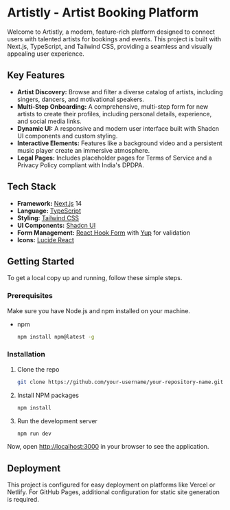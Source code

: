 # Artistly - Artist Booking Platform

Welcome to Artistly, a modern, feature-rich platform designed to connect users with talented artists for bookings and events. This project is built with Next.js, TypeScript, and Tailwind CSS, providing a seamless and visually appealing user experience.

## Key Features

- **Artist Discovery:** Browse and filter a diverse catalog of artists, including singers, dancers, and motivational speakers.
- **Multi-Step Onboarding:** A comprehensive, multi-step form for new artists to create their profiles, including personal details, experience, and social media links.
- **Dynamic UI:** A responsive and modern user interface built with Shadcn UI components and custom styling.
- **Interactive Elements:** Features like a background video and a persistent music player create an immersive atmosphere.
- **Legal Pages:** Includes placeholder pages for Terms of Service and a Privacy Policy compliant with India's DPDPA.

## Tech Stack

- **Framework:** [Next.js](https://nextjs.org/) 14
- **Language:** [TypeScript](https://www.typescriptlang.org/)
- **Styling:** [Tailwind CSS](https://tailwindcss.com/)
- **UI Components:** [Shadcn UI](https://ui.shadcn.com/)
- **Form Management:** [React Hook Form](https://react-hook-form.com/) with [Yup](https://github.com/jquense/yup) for validation
- **Icons:** [Lucide React](https://lucide.dev/)

## Getting Started

To get a local copy up and running, follow these simple steps.

### Prerequisites

Make sure you have Node.js and npm installed on your machine.
- npm
  ```sh
  npm install npm@latest -g
  ```

### Installation

1. Clone the repo
   ```sh
   git clone https://github.com/your-username/your-repository-name.git
   ```
2. Install NPM packages
   ```sh
   npm install
   ```
3. Run the development server
   ```sh
   npm run dev
   ```

Now, open [http://localhost:3000](http://localhost:3000) in your browser to see the application.

## Deployment

This project is configured for easy deployment on platforms like Vercel or Netlify. For GitHub Pages, additional configuration for static site generation is required.
